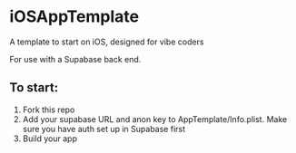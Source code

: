 # iOSAppTemplate
A template to start on iOS, designed for vibe coders

For use with a Supabase back end.

## To start:
1. Fork this repo
2. Add your supabase URL and anon key to AppTemplate/Info.plist. Make sure you have auth set up in Supabase first
3. Build your app
